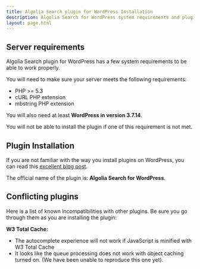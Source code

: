 ```yaml
---
title: Algolia Search plugin for WordPress Installation
description: Algolia Search for WordPress system requirements and plugin installation.
layout: page.html
---
```

## Server requirements

Algolia Search plugin for WordPress has a few system requirements to be able to work properly.

You will need to make sure your server meets the following requirements:

- PHP >= 5.3
- cURL PHP extension
- mbstring PHP extension

You will also need at least **WordPress in version 3.7.14**.

<div class="alert alert-warning">You will not be able to install the plugin if one of this requirement is not met.</div>

## Plugin Installation

If you are not familiar with the way you install plugins on WordPress, you can read this [excellent blog post](http://www.wpbeginner.com/beginners-guide/step-by-step-guide-to-install-a-wordpress-plugin-for-beginners/).

The official name of the plugin is: **Algolia Search for WordPress**.

## Conflicting plugins

Here is a list of known incompatibilities with other plugins. Be sure you go through them as you are installing the plugin:

**W3 Total Cache:**
- The autocomplete experience will not work if JavaScript is minified with W3 Total Cache
- It looks like the queue processing does not work with object caching turned on. (We have been unable to reproduce this one yet).
